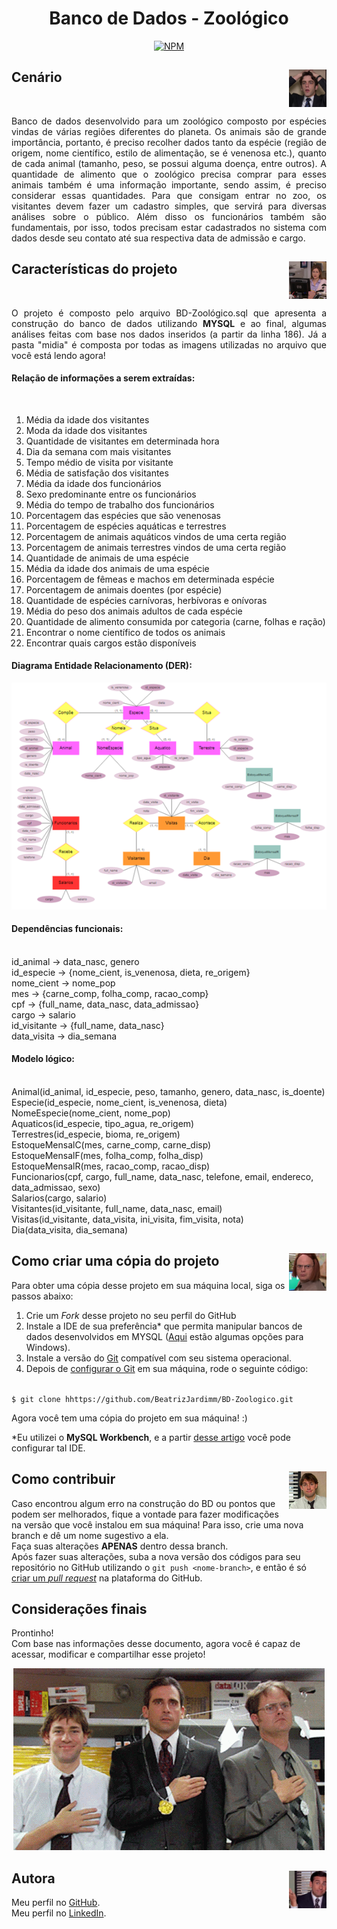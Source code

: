 <div align="center">

# Banco de Dados - Zoológico

[![NPM](https://img.shields.io/npm/l/react)](https://github.com/BeatrizJardimm/BD-Zoologico/blob/develop/LICENSE)
  
</div>

## Cenário <img src="./midia/ryanQ.jpg" alt="Pam de The Office" width="60" height="60" align="right">
<br>

<p align="justify">
    Banco de dados desenvolvido para um zoológico composto por espécies vindas de várias regiões diferentes do planeta. Os animais são de grande importância, portanto, é preciso recolher dados tanto da espécie (região de origem, nome científico, estilo de alimentação, se é venenosa  etc.), quanto de cada animal (tamanho, peso, se possui alguma doença, entre outros). A quantidade de alimento que o zoológico precisa comprar para esses animais também é uma informação importante, sendo assim, é preciso considerar essas quantidades.
    Para que consigam entrar no zoo, os visitantes devem fazer um cadastro simples, que servirá para diversas análises sobre o público.
    Além disso os funcionários também são fundamentais, por isso, todos precisam estar cadastrados no sistema com dados desde seu contato até  sua respectiva data de admissão e cargo.
</p>

## Características do projeto <img src="./midia/pamQ.jpg" alt="Pam de The Office" width="60" height="60" align="right">
<br>

<p align="justify">
    O projeto é composto pelo arquivo BD-Zoológico.sql que apresenta a construção do banco de dados utilizando <b>MYSQL</b> e ao final, algumas análises feitas com base nos dados inseridos (a partir da linha 186). Já a pasta "midia" é composta por todas as imagens utilizadas no arquivo que você está lendo agora!
</p>

#### Relação de informações a serem extraídas:
<br>

1. Média da idade dos visitantes
2.	Moda da idade dos visitantes
3.	Quantidade de visitantes em determinada hora
4.	Dia da semana com mais visitantes
5.	Tempo médio de visita por visitante
6.	Média de satisfação dos visitantes
7.	Média da idade dos funcionários
8.	Sexo predominante entre os funcionários
9.	Média do tempo de trabalho dos funcionários
10.	Porcentagem das espécies que são venenosas
11.	Porcentagem de espécies aquáticas e terrestres
12.	Porcentagem de animais aquáticos vindos de uma certa região
13.	Porcentagem de animais terrestres vindos de uma certa região
14.	Quantidade de animais de uma espécie
15.	Média da idade dos animais de uma espécie
16.	Porcentagem de fêmeas e machos em determinada espécie
17.	Porcentagem de animais doentes (por espécie)
18.	Quantidade de espécies carnívoras, herbívoras e onívoras
19.	Média do peso dos animais adultos de cada espécie
20.	Quantidade de alimento consumida por categoria (carne, folhas e ração)
21.	Encontrar o nome científico de todos os animais
22.	Encontrar quais cargos estão disponíveis

#### Diagrama Entidade Relacionamento (DER):

<div align="center">

![Diagrama Entidade Relacionamento](./midia/der.png)

</div>

#### Dependências funcionais:
<br>
id_animal → data_nasc, genero
<br>
id_especie → {nome_cient, is_venenosa, dieta, re_origem}
<br>
nome_cient → nome_pop
<br>
mes → {carne_comp, folha_comp, racao_comp}
<br>
cpf → {full_name, data_nasc, data_admissao}
<br>
cargo → salario
<br>
id_visitante → {full_name, data_nasc}
<br>
data_visita → dia_semana

#### Modelo lógico:
<br>
Animal(id_animal, id_especie, peso, tamanho, genero, data_nasc, is_doente)
<br>
Especie(id_especie, nome_cient, is_venenosa, dieta)
<br>
NomeEspecie(nome_cient, nome_pop)
<br>
Aquaticos(id_especie, tipo_agua, re_origem)
<br>
Terrestres(id_especie, bioma, re_origem)
<br>
EstoqueMensalC(mes, carne_comp, carne_disp)
<br>
EstoqueMensalF(mes, folha_comp, folha_disp)
<br>
EstoqueMensalR(mes, racao_comp, racao_disp)
<br>
Funcionarios(cpf, cargo, full_name, data_nasc, telefone, email, endereco, data_admissao, sexo)
<br>
Salarios(cargo, salario)
<br>
Visitantes(id_visitante, full_name, data_nasc, email)
<br>
Visitas(id_visitante, data_visita, ini_visita, fim_visita, nota)
<br>
Dia(data_visita, dia_semana)

## <img src="./midia/dwightQ.jpg" alt="Dwight de The Office" width="60" height="60" align="right"> Como criar uma cópia do projeto

Para obter uma cópia desse projeto em sua máquina local, siga os passos abaixo:

1. Crie um *Fork* desse projeto no seu perfil do GitHub
2. Instale a IDE de sua preferência* que permita manipular bancos de dados desenvolvidos em MYSQL ([Aqui](https://www.eversql.com/top-7-mysql-gui-tools-for-windows/) estão algumas opções para Windows).
3. Instale a versão do [Git](https://git-scm.com/downloads) compatível com seu sistema operacional.
4. Depois de [configurar o Git](https://www.youtube.com/watch?v=UBAX-13g8OM) em sua máquina, rode o seguinte código:

<code>
$ git clone hhttps://github.com/BeatrizJardimm/BD-Zoologico.git
</code>

Agora você tem uma cópia do projeto em sua máquina! :)

*Eu utilizei o **MySQL Workbench**, e a partir [desse artigo](https://www.devmedia.com.br/instalando-e-configurando-a-nova-versao-do-mysql/25813) você pode configurar tal IDE.

## <img src="./midia/jim.jpg" alt="Jim de The Office" width="60" height="60" align="right"> Como contribuir

Caso encontrou algum erro na construção do BD ou pontos que podem ser melhorados, fique a vontade para fazer modificações na versão que você instalou em sua máquina! Para isso, crie uma nova branch e dê um nome sugestivo a ela.
<br>
Faça suas alterações **APENAS** dentro dessa branch.
<br>
Após fazer suas alterações, suba a nova versão dos códigos para seu repositório no GitHub utilizando o ```git push <nome-branch>```, e então é só [criar um *pull request*](https://docs.github.com/pt/pull-requests/collaborating-with-pull-requests/proposing-changes-to-your-work-with-pull-requests/creating-a-pull-request) na plataforma do GitHub.

## Considerações finais

Prontinho!
<br>
Com base nas informações desse documento, agora você é capaz de acessar, modificar e compartilhar esse projeto!
<br>

<div align="center">

![Olimpíadas The Office](./midia/gifMedalhas.gif)

</div>

## <img src="./midia/michaelQ.jpeg" alt="Michael de The Office" width="60" height="60" align="right"> Autora

Meu perfil no [GitHub](https://github.com/BeatrizJardimm).
<br>
Meu perfil no [LinkedIn](https://www.linkedin.com/in/paula-beatriz-jardim-11882521a/).
